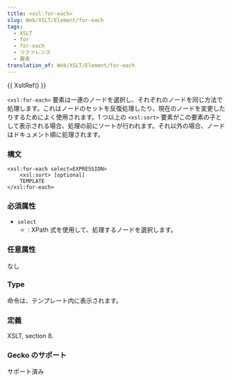 ```yaml
---
title: <xsl:for-each>
slug: Web/XSLT/Element/for-each
tags:
  - XSLT
  - for
  - for-each
  - リファレンス
  - 要素
translation_of: Web/XSLT/Element/for-each
---
```

{{ XsltRef() }}

`<xsl:for-each>` 要素は一連のノードを選択し、それぞれのノードを同じ方法で処理します。これはノードのセットを反復処理したり、現在のノードを変更したりするためによく使用されます。1 つ以上の `<xsl:sort>` 要素がこの要素の子として表示される場合、処理の前にソートが行われます。それ以外の場合、ノードはドキュメント順に処理されます。

### 構文

    <xsl:for-each select=EXPRESSION>
    	<xsl:sort> [optional]
    	TEMPLATE
    </xsl:for-each>

### 必須属性

- `select`
  - : XPath 式を使用して、処理するノードを選択します。

### 任意属性

なし

### Type

命令は、テンプレート内に表示されます。

### 定義

XSLT, section 8.

### Gecko のサポート

サポート済み
